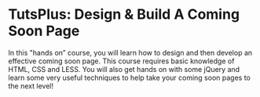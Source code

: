 # TutsPlus: Design & Build A Coming Soon Page

In this "hands on” course, you will learn how to design and then develop an effective coming soon page. This course requires basic knowledge of HTML, CSS and LESS. You will also get hands on with some jQuery and learn some very useful techniques to help take your coming soon pages to the next level!
